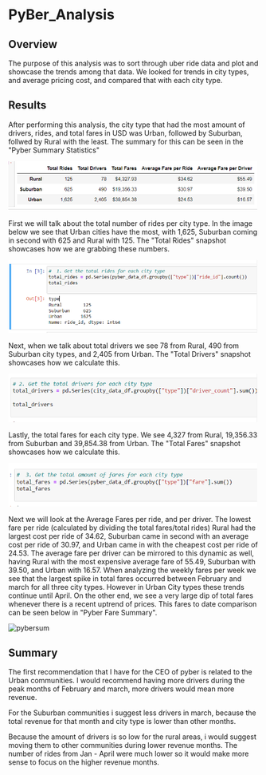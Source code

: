 # PyBer_Analysis
## Overview
The purpose of this analysis was to sort through uber ride data and plot and showcase the trends among that data. We looked for trends in city types, and average pricing cost, and compared that with each city type.
## Results
After performing this analysis, the city type that had the most amount of drivers, rides, and total fares in USD was Urban, followed by Suburban, follwed by Rural with the least. The summary for this can be seen in the "Pyber Summary Statistics"

<img src ="Resources/Pyber_summary.png" width = "500" alt ="summarystats" title ="Pyber Summary Statistics"/>

First we will talk about the total number of rides per city type. In the image below we see that Urban cities have the most, with 1,625, Suburban coming in second with 625 and Rural with 125. The "Total Rides" snapshot showcases how we are grabbing these numbers. 

<img src ="Resources/total_rides.png" width = "500" alt ="ridetotal" title ="Total Rides"/>

Next, when we talk about total drivers we see 78 from Rural, 490 from Suburban city types, and 2,405 from Urban. The "Total Drivers" snapshot showcases how we calculate this.

<img src ="Resources/total_drivers.png" width = "500" alt ="drivertotal" title ="Total Drivers"/>

Lastly, the total fares for each city type. We see 4,327 from Rural, 19,356.33 from Suburban and 39,854.38 from Urban. The "Total Fares" snapshot showcases how we calculate this.


<img src ="Resources/total_fares.png" width = "500" alt ="faretotal" title ="Total Fares"/>

Next we will look at the Average Fares per ride, and per driver. The lowest fare per ride (calculated by dividing the total fares/total rides) Rural had the largest cost per ride of 34.62, Suburban came in second with an average cost per ride of 30.97, and Urban came in with the cheapest cost per ride of 24.53. The average fare per driver can be mirrored to this dynamic as well, having Rural with the most expensive average fare of 55.49, Suburban with 39.50, and Urban with 16.57.
When analyzing the weekly fares per week we see  that the largest spike in total fares occurred between February and march for all three city types. However in Urban City types these trends continue until April. On the other end, we see a very large dip of total fares whenever there is a recent uptrend of prices. This fares to date comparison can be seen below in "Pyber Fare Summary".


<img src ="/Pyber_fare_summary.png" width = "500" alt ="pybersum" title ="Pyber Fare Summary"/>

## Summary
The first recommendation that I have for the CEO of pyber is related to the Urban communities. I would recommend having more drivers during the peak months of February and march, more drivers would mean more revenue.

For the Suburban communities i suggest less drivers in march, because the total revenue for that month and city type is lower than other months.

Because the amount of drivers is so low for the rural areas, i would suggest moving them to other communities during lower revenue months. The number of rides from Jan - April were much lower so it would make more sense to focus on the higher revenue months.
